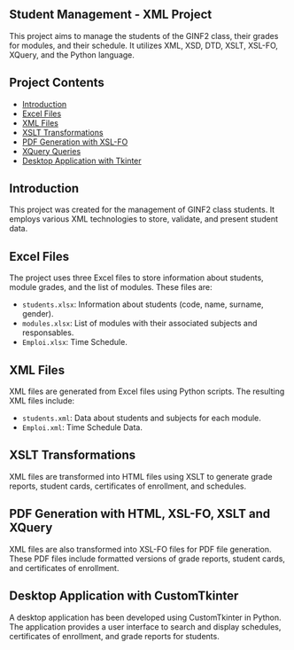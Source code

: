 ## Student Management - XML Project

This project aims to manage the students of the GINF2 class, their grades for modules, and their schedule. It utilizes XML, XSD, DTD, XSLT, XSL-FO, XQuery, and the Python language.

## Project Contents

- [Introduction](#introduction)
- [Excel Files](#excel-files)
- [XML Files](#xml-files)
- [XSLT Transformations](#xslt-transformations)
- [PDF Generation with XSL-FO](#pdf-generation-with-xsl-fo)
- [XQuery Queries](#xquery-queries)
- [Desktop Application with Tkinter](#desktop-application-with-tkinter)

## Introduction

This project was created for the management of GINF2 class students. It employs various XML technologies to store, validate, and present student data.

## Excel Files

The project uses three Excel files to store information about students, module grades, and the list of modules. These files are:
- `students.xlsx`: Information about students (code, name, surname, gender).
- `modules.xlsx`: List of modules with their associated subjects and responsables.
- `Emploi.xlsx`: Time Schedule.

## XML Files

XML files are generated from Excel files using Python scripts. The resulting XML files include:
- `students.xml`: Data about students and subjects for each module.
- `Emploi.xml`: Time Schedule Data.

## XSLT Transformations

XML files are transformed into HTML files using XSLT to generate grade reports, student cards, certificates of enrollment, and schedules.

## PDF Generation with HTML, XSL-FO, XSLT and XQuery

XML files are also transformed into XSL-FO files for PDF file generation. These PDF files include formatted versions of grade reports, student cards, and certificates of enrollment.


## Desktop Application with CustomTkinter

A desktop application has been developed using CustomTkinter in Python. The application provides a user interface to search and display schedules, certificates of enrollment, and grade reports for students.

